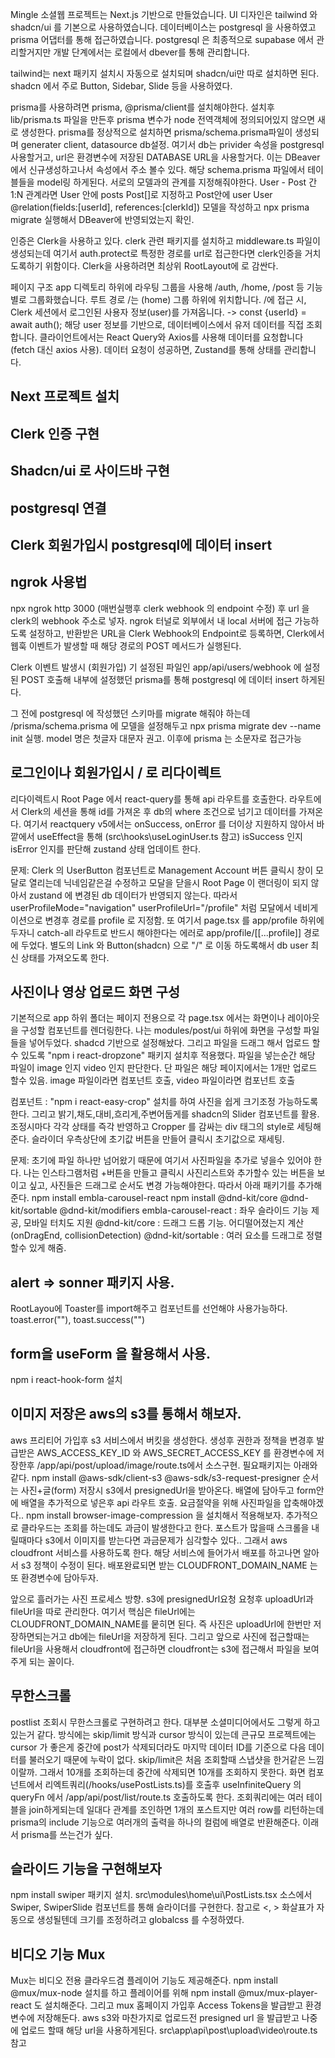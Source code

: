 Mingle 소셜웹 프로젝트는 Next.js 기반으로 만들었습니다.
UI 디자인은 tailwind 와 shadcn/ui 를 기본으로 사용하였습니다.
데이터베이스는 postgresql 을 사용하였고 prisma 어댑터를 통해 접근하였습니다.
postgresql 은 최종적으로 supabase 에서 관리할거지만 개발 단계에서는 로컬에서 dbever를 통해 관리합니다.

tailwind는 next 패키지 설치시 자동으로 설치되며 shadcn/ui만 따로 설치하면 된다.
shadcn 에서 주로 Button, Sidebar, Slide 등을 사용하였다.

prisma를 사용하려면 prisma, @prisma/client를 설치해야한다.
설치후 lib/prisma.ts 파일을 만든후 prisma 변수가 node 전역객체에 정의되어있지 않으면 새로 생성한다.
prisma를 정상적으로 설치하면 prisma/schema.prisma파일이 생성되며 generater client,
datasource db설정. 여기서 db는 privider 속성을 postgresql 사용할거고, url은 환경변수에 저장된
DATABASE URL을 사용할거다. 이는 DBeaver에서 신규생성하고나서 속성에서 주소 볼수 있다.
해당 schema.prisma 파일에서 테이블들을 model링 하게된다. 서로의 모델과의 관계를 지정해줘야한다.
User - Post 간 1:N 관계라면 User 안에 posts Post[]로 지정하고
Post안에 user User @relation(fields:[userId], references:[clerkId])
모델을 작성하고 npx prisma migrate 실행해서 DBeaver에 반영되었는지 확인.

인증은 Clerk을 사용하고 있다. clerk 관련 패키지를 설치하고 middleware.ts 파일이 생성되는데
여기서 auth.protect로 특정한 경로를 url로 접근한다면 clerk인증을 거치도록하기 위함이다.
Clerk을 사용하려면 최상위 RootLayout에 <ClerkProvider>로 감싼다.

페이지 구조
app 디렉토리 하위에 라우팅 그룹을 사용해 /auth, /home, /post 등 기능별로 그룹화했습니다.
루트 경로 /는 (home) 그룹 하위에 위치합니다.
/에 접근 시, Clerk 세션에서 로그인된 사용자 정보(user)를 가져옵니다.
-> const {userId} = await auth();
해당 user 정보를 기반으로, 데이터베이스에서 유저 데이터를 직접 조회합니다.
클라이언트에서는 React Query와 Axios를 사용해 데이터를 요청합니다 (fetch 대신 axios 사용).
데이터 요청이 성공하면, Zustand를 통해 상태를 관리합니다.

## Next 프로젝트 설치

## Clerk 인증 구현

## Shadcn/ui 로 사이드바 구현

## postgresql 연결

## Clerk 회원가입시 postgresql에 데이터 insert

## ngrok 사용법

npx ngrok http 3000 (매번실행후 clerk webhook 의 endpoint 수정) 후 url 을 clerk의 webhook 주소로 넣자.
ngrok 터널로 외부에서 내 local 서버에 접근 가능하도록 설정하고,
반환받은 URL을 Clerk Webhook의 Endpoint로 등록하면,
Clerk에서 웹훅 이벤트가 발생할 때 해당 경로의 POST 메서드가 실행된다.

Clerk 이벤트 발생시 (회원가입) 기 설정된 파일인 app/api/users/webhook 에 설정된 POST 호출해
내부에 설정했던 prisma를 통해 postgresql 에 데이터 insert 하게된다.

그 전에 postgresql 에 작성했던 스키마를 migrate 해줘야 하는데
/prisma/schema.prisma 에 모델을 설정해두고 npx prisma migrate dev --name init 실행.
model 명은 첫글자 대문자 권고. 이후에 prisma 는 소문자로 접근가능

## 로그인이나 회원가입시 / 로 리다이렉트

리다이렉트시 Root Page 에서 react-query를 통해 api 라우트를 호출한다.
라우트에서 Clerk의 세션을 통해 id를 가져온 후 db의 where 조건으로 넘기고 데이터를 가져온다.
여기서 reactquery v5에서는 onSuccess, onError 를 더이상 지원하지 않아서 바깥에서 useEffect을 통해
(src\hooks\useLoginUser.ts 참고) isSuccess 인지 isError 인지를 판단해 zustand 상태 업데이트 한다.

문제: Clerk 의 UserButton 컴포넌트로 Management Account 버튼 클릭시 창이 모달로 열리는데
닉네임같은걸 수정하고 모달을 닫을시 Root Page 이 랜더링이 되지 않아서 zustand 에 변경된 db 데이터가
반영되지 않는다. 따라서 userProfileMode="navigation" userProfileUrl="/profile" 처럼 모달에서 네비게이션으로 변경후
경로를 profile 로 지정함. 또 여기서 page.tsx 를 app/profile 하위에 두자니 catch-all 라우트로 반드시 해야한다는 에러로
app/profile/[[...profile]] 경로에 두었다. 별도의 Link 와 Button(shadcn) 으로 "/" 로 이동 하도록해서
db user 최신 상태를 가져오도록 한다.

## 사진이나 영상 업로드 화면 구성

기본적으로 app 하위 폴더는 페이지 전용으로 각 page.tsx 에서는 화면이나 레이아웃을 구성할 컴포넌트를 렌더링한다.
나는 modules/post/ui 하위에 화면을 구성할 파일들을 넣어두었다.
shadcd 기반으로 설정해놨다. 그리고 파일을 드래그 해서 업로드 할수 있도록 "npm i react-dropzone" 패키지 설치후 적용했다.
파일을 넣는순간 해당 파일이 image 인지 video 인지 판단한다. 단 파일은 해당 페이지에서는 1개만 업로드 할수 있음.
image 파일이라면 <ImageUpload> 컴포넌트 호출, video 파일이라면 <VideoUpload> 컴포넌트 호출

<ImageUpload> 컴포넌트 : "npm i react-easy-crop" 설치를 하여 사진을 쉽게 크기조정 가능하도록 한다.
그리고 밝기,채도,대비,흐리게,주변어둡게를 shadcn의 Slider 컴포넌트를 활용. 조정시마다 각각 상태를 즉각 반영하고
Cropper 를 감싸는 div 태그의 style로 세팅해준다.
슬라이더 우측상단에 초기값 버튼을 만들어 클릭시 초기값으로 재세팅.

문제: 초기에 파일 하나만 넘어왔기 때문에 여기서 사진파일을 추가로 넣을수 있어야 한다.
나는 인스타그램처럼 +버튼을 만들고 클릭시 사진리스트와 추가할수 있는 버튼을 보이고 싶고, 사진들은 드래그로
순서도 변경 가능해야한다. 따라서 아래 패키기를 추가해준다.
npm install embla-carousel-react
npm install @dnd-kit/core @dnd-kit/sortable @dnd-kit/modifiers
embla-carousel-react : 좌우 슬라이드 기능 제공, 모바일 터치도 지원
@dnd-kit/core : 드래그 드롭 기능. 어디떨어졌는지 계산(onDragEnd, collisionDetection)
@dnd-kit/sortable : 여러 요소를 드래그로 정렬 할수 있게 해줌.

## alert => sonner 패키지 사용.

RootLayou에 Toaster를 import해주고 컴포넌트를 선언해야 사용가능하다.
toast.error(""), toast.success("")

## form을 useForm 을 활용해서 사용.

npm i react-hook-form 설치

## 이미지 저장은 aws의 s3를 통해서 해보자.

aws 프리티어 가입후 s3 서비스에서 버킷을 생성한다. 생성후 권한과 정책을 변경후
발급받은 AWS_ACCESS_KEY_ID 와 AWS_SECRET_ACCESS_KEY 를 환경변수에 저장한후
/app/api/post/upload/image/route.ts에서 소스구현.
필요패키지는 아래와 같다.
npm install @aws-sdk/client-s3 @aws-sdk/s3-request-presigner
순서는 사진+글(form) 저장시 s3에서 presignedUrl을 받아온다.
배열에 담아두고 form안에 배열을 추가적으로 넣은후 api 라우트 호출.
요금절약을 위해 사진파일을 압축해야겠다..
npm install browser-image-compression 을 설치해서 적용해보자.
추가적으로 클라우드는 조회를 하는데도 과금이 발생한다고 한다.
포스트가 많을때 스크롤을 내릴때마다 s3에서 이미지를 받는다면 과금문제가 심각할수 있다..
그래서 aws cloudfront 서비스를 사용하도록 한다. 해당 서비스에 들어가서 배포를 하고나면
알아서 s3 정책이 수정이 된다. 배포완료되면 받는 CLOUDFRONT_DOMAIN_NAME 는 또 환경변수에 담아두자.

앞으로 흘러가는 사진 프로세스 방향.
s3에 presignedUrl요청 요청후 uploadUrl과 fileUrl을 따로 관리한다.
여기서 핵심은 fileUrl에는 CLOUDFRONT_DOMAIN_NAME를 뭍히면 된다.
즉 사진은 uploadUrl에 한번만 저장하면되는거고 db에는 fileUrl을 저장하게 된다.
그리고 앞으로 사진에 접근할때는 fileUrl을 사용해서 cloudfront에 접근하면
cloudfront는 s3에 접근해서 파일을 보여주게 되는 꼴이다.

## 무한스크롤

postlist 조회시 무한스크롤로 구현하려고 한다. 대부분 소셜미디어에서도 그렇게 하고있는거 같다.
방식에는 skip/limit 방식과 cursor 방식이 있는데 큰규모 프로젝트에는 cursor 가 좋은게
중간에 post가 삭제되더라도 마지막 데이터 ID를 기준으로 다음 데이터를 불러오기 때문에 누락이 없다.
skip/limit은 처음 조회할때 스냅샷을 한거같은 느낌이랄까. 그래서 10개를 조회하는데 중간에 삭제되면
10개를 조회하지 못한다.
화면 컴포넌트에서 리엑트쿼리(/hooks/usePostLists.ts)를 호출후 useInfiniteQuery 의 queryFn 에서
/app/api/post/list/route.ts 호출하도록 한다.
조회쿼리에는 여러 테이블을 join하게되는데 일대다 관계를 조인하면 1개의 포스트지만 여러 row를 리턴하는데
prisma의 include 기능으로 여러개의 출력을 하나의 컬럼에 배열로 반환해준다. 이래서 prisma를 쓰는건가 싶다.

## 슬라이드 기능을 구현해보자

npm install swiper 패키지 설치.
src\modules\home\ui\PostLists.tsx 소스에서 Swiper, SwiperSlide 컴포넌트를 통해 슬라이더를 구현한다.
참고로 <, > 화살표가 자동으로 생성될텐데 크기를 조정하려고 globalcss 를 수정하였다.

## 비디오 기능 Mux

Mux는 비디오 전용 클라우드겸 플레이어 기능도 제공해준다.
npm install @mux/mux-node 설치를 하고
플레이어를 위해 npm install @mux/mux-player-react 도 설치해준다.
그리고 mux 홈페이지 가입후 Access Tokens을 발급받고 환경변수에 저장해둔다.
aws s3와 마찬가지로 업로드전 presigned url 을 발급받고 나중에 업로드 할때
해당 url을 사용하게된다.
src\app\api\post\upload\video\route.ts 참고
